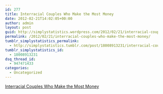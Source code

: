 ```yaml
---
id: 277
title: Interracial Couples Who Make the Most Money
date: 2012-02-21T14:02:05+00:00
author: admin
layout: post
guid: http://simplystatistics.wordpress.com/2012/02/21/interracial-couples-who-make-the-most-money
permalink: /2012/02/21/interracial-couples-who-make-the-most-money/
tumblr_simplystatistics_permalink:
  - http://simplystatistics.tumblr.com/post/18008913231/interracial-couples-who-make-the-most-money
tumblr_simplystatistics_id:
  - 18008913231
dsq_thread_id:
  - 947471433
categories:
  - Uncategorized
---
```

[Interracial Couples Who Make the Most Money](http://economix.blogs.nytimes.com/2012/02/17/interracial-couples-who-make-the-most-money/)